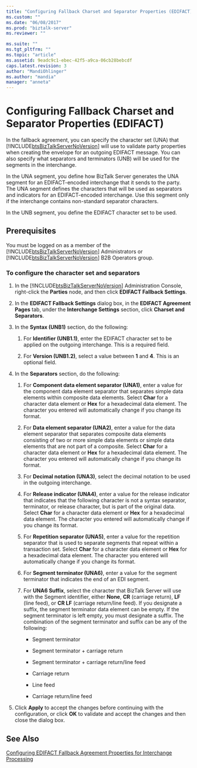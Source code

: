 ```yaml
---
title: "Configuring Fallback Charset and Separator Properties (EDIFACT) | Microsoft Docs"
ms.custom: ""
ms.date: "06/08/2017"
ms.prod: "biztalk-server"
ms.reviewer: ""

ms.suite: ""
ms.tgt_pltfrm: ""
ms.topic: "article"
ms.assetid: 9eadc9c1-ebec-42f5-a9ca-06cb28bebcdf
caps.latest.revision: 3
author: "MandiOhlinger"
ms.author: "mandia"
manager: "anneta"
---
```

# Configuring Fallback Charset and Separator Properties (EDIFACT)
In the fallback agreement, you can specify the character set (UNA) that [!INCLUDE[btsBizTalkServerNoVersion](../includes/btsbiztalkservernoversion-md.md)] will use to validate party properties when creating the envelope for an outgoing EDIFACT message. You can also specify what separators and terminators (UNB) will be used for the segments in the interchange.  
  
 In the UNA segment, you define how BizTalk Server generates the UNA segment for an EDIFACT-encoded interchange that it sends to the party. The UNA segment defines the characters that will be used as separators and indicators for an EDIFACT-encoded interchange. Use this segment only if the interchange contains non-standard separator characters.  
  
 In the UNB segment, you define the EDIFACT character set to be used.  
  
## Prerequisites  
 You must be logged on as a member of the [!INCLUDE[btsBizTalkServerNoVersion](../includes/btsbiztalkservernoversion-md.md)] Administrators or [!INCLUDE[btsBizTalkServerNoVersion](../includes/btsbiztalkservernoversion-md.md)] B2B Operators group.  
  
### To configure the character set and separators  
  
1. In the [!INCLUDE[btsBizTalkServerNoVersion](../includes/btsbiztalkservernoversion-md.md)] Administration Console, right-click the **Parties** node, and then click **EDIFACT Fallback Settings**.  
  
2. In the **EDIFACT Fallback Settings** dialog box, in the **EDIFACT Agreement Pages** tab, under the **Interchange Settings** section, click **Charset and Separators**.  
  
3. In the **Syntax (UNB1)** section, do the following:  
  
   1.  For **Identifier (UNB1.1)**, enter the EDIFACT character set to be applied on the outgoing interchange. This is a required field.  
  
   2.  For **Version (UNB1.2)**, select a value between **1** and **4**. This is an optional field.  
  
4. In the **Separators** section, do the following:  
  
   1.  For **Component data element separator (UNA1)**, enter a value for the component data element separator that separates simple data elements within composite data elements. Select **Char** for a character data element or **Hex** for a hexadecimal data element. The character you entered will automatically change if you change its format.  
  
   2.  For **Data element separator (UNA2)**, enter a value for the data element separator that separates composite data elements consisting of two or more simple data elements or simple data elements that are not part of a composite. Select **Char** for a character data element or **Hex** for a hexadecimal data element. The character you entered will automatically change if you change its format.  
  
   3.  For **Decimal notation (UNA3)**, select the decimal notation to be used in the outgoing interchange.  
  
   4.  For **Release indicator (UNA4)**, enter a value for the release indicator that indicates that the following character is not a syntax separator, terminator, or release character, but is part of the original data. Select **Char** for a character data element or **Hex** for a hexadecimal data element. The character you entered will automatically change if you change its format.  
  
   5.  For **Repetition separator (UNA5)**, enter a value for the repetition separator that is used to separate segments that repeat within a transaction set. Select **Char** for a character data element or **Hex** for a hexadecimal data element. The character you entered will automatically change if you change its format.  
  
   6.  For **Segment terminator (UNA6)**, enter a value for the segment terminator that indicates the end of an EDI segment.  
  
   7.  For **UNA6 Suffix**, select the character that BizTalk Server will use with the Segment identifier, either **None**, **CR** (carriage return), **LF** (line feed), or **CR LF** (carriage return/line feed). If you designate a suffix, the segment terminator data element can be empty. If the segment terminator is left empty, you must designate a suffix. The combination of the segment terminator and suffix can be any of the following:  
  
       -   Segment terminator  
  
       -   Segment terminator + carriage return  
  
       -   Segment terminator + carriage return/line feed  
  
       -   Carriage return  
  
       -   Line feed  
  
       -   Carriage return/line feed  
  
5. Click **Apply** to accept the changes before continuing with the configuration, or click **OK** to validate and accept the changes and then close the dialog box.  
  
## See Also  
 [Configuring EDIFACT Fallback Agreement Properties for Interchange Processing](../core/configuring-edifact-fallback-agreement-properties-for-interchange-processing.md)